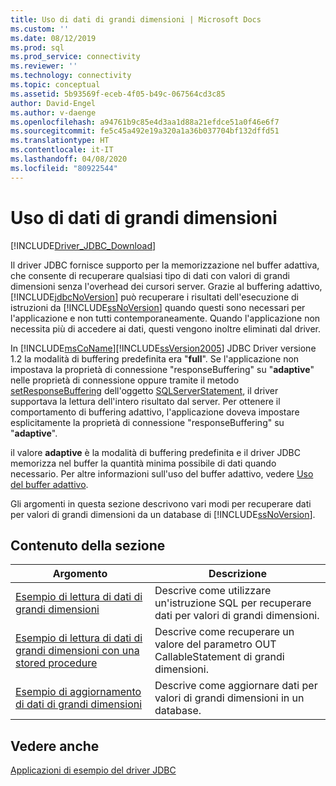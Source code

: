 ```yaml
---
title: Uso di dati di grandi dimensioni | Microsoft Docs
ms.custom: ''
ms.date: 08/12/2019
ms.prod: sql
ms.prod_service: connectivity
ms.reviewer: ''
ms.technology: connectivity
ms.topic: conceptual
ms.assetid: 5b93569f-eceb-4f05-b49c-067564cd3c85
author: David-Engel
ms.author: v-daenge
ms.openlocfilehash: a94761b9c85e4d3aa1d88a21efdce51a0f46e6f7
ms.sourcegitcommit: fe5c45a492e19a320a1a36b037704bf132dffd51
ms.translationtype: HT
ms.contentlocale: it-IT
ms.lasthandoff: 04/08/2020
ms.locfileid: "80922544"
---
```

# <a name="working-with-large-data"></a>Uso di dati di grandi dimensioni

[!INCLUDE[Driver_JDBC_Download](../../../includes/driver_jdbc_download.md)]

Il driver JDBC fornisce supporto per la memorizzazione nel buffer adattiva, che consente di recuperare qualsiasi tipo di dati con valori di grandi dimensioni senza l'overhead dei cursori server. Grazie al buffering adattivo, [!INCLUDE[jdbcNoVersion](../../../includes/jdbcnoversion_md.md)] può recuperare i risultati dell'esecuzione di istruzioni da [!INCLUDE[ssNoVersion](../../../includes/ssnoversion-md.md)] quando questi sono necessari per l'applicazione e non tutti contemporaneamente. Quando l'applicazione non necessita più di accedere ai dati, questi vengono inoltre eliminati dal driver.  
  
In [!INCLUDE[msCoName](../../../includes/msconame_md.md)][!INCLUDE[ssVersion2005](../../../includes/ssversion2005-md.md)] JDBC Driver versione 1.2 la modalità di buffering predefinita era "**full**". Se l'applicazione non impostava la proprietà di connessione "responseBuffering" su "**adaptive**" nelle proprietà di connessione oppure tramite il metodo [setResponseBuffering](../../../connect/jdbc/reference/setresponsebuffering-method-sqlserverstatement.md) dell'oggetto [SQLServerStatement](../../../connect/jdbc/reference/sqlserverstatement-class.md), il driver supportava la lettura dell'intero risultato dal server. Per ottenere il comportamento di buffering adattivo, l'applicazione doveva impostare esplicitamente la proprietà di connessione "responseBuffering" su "**adaptive**".  
  
il valore **adaptive** è la modalità di buffering predefinita e il driver JDBC memorizza nel buffer la quantità minima possibile di dati quando necessario. Per altre informazioni sull'uso del buffer adattivo, vedere [Uso del buffer adattivo](../../../connect/jdbc/using-adaptive-buffering.md).  
  
Gli argomenti in questa sezione descrivono vari modi per recuperare dati per valori di grandi dimensioni da un database di [!INCLUDE[ssNoVersion](../../../includes/ssnoversion-md.md)].  
  
## <a name="in-this-section"></a>Contenuto della sezione  
  
| Argomento                                                                                                                         | Descrizione                                                              |
| ----------------------------------------------------------------------------------------------------------------------------- | ------------------------------------------------------------------------ |
| [Esempio di lettura di dati di grandi dimensioni](../../../connect/jdbc/code-samples/reading-large-data-sample.md)                                               | Descrive come utilizzare un'istruzione SQL per recuperare dati per valori di grandi dimensioni.       |
| [Esempio di lettura di dati di grandi dimensioni con una stored procedure](../../../connect/jdbc/code-samples/reading-large-data-with-stored-procedures-sample.md) | Descrive come recuperare un valore del parametro OUT CallableStatement di grandi dimensioni. |
| [Esempio di aggiornamento di dati di grandi dimensioni](../../../connect/jdbc/code-samples/updating-large-data-sample.md)                                             | Descrive come aggiornare dati per valori di grandi dimensioni in un database.                |
  
## <a name="see-also"></a>Vedere anche

[Applicazioni di esempio del driver JDBC](../../../connect/jdbc/code-samples/sample-jdbc-driver-applications.md)  
  
